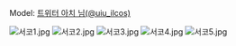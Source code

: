 ﻿---
dddd: 2023.12.16 서코
nickname: 아치
sns_type: x
sns_id: uiu_ilcos
---

Model: <a href="https://x.com/uiu_ilcos" target="_blank">트위터 아치 님(@uiu_ilcos)</a>

![서코1.jpg](/assets/img/2023/12-16/서코1.jpg)
![서코2.jpg](/assets/img/2023/12-16/서코2.jpg)
![서코3.jpg](/assets/img/2023/12-16/서코3.jpg)
![서코4.jpg](/assets/img/2023/12-16/서코4.jpg)
![서코5.jpg](/assets/img/2023/12-16/서코5.jpg)